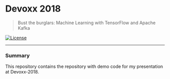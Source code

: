 # Devoxx 2018 

> Bust the burglars: Machine Learning with TensorFlow and Apache Kafka

[![License](https://img.shields.io/badge/license-Apache%202-blue.svg)](https://raw.githubusercontent.com/fbascheper/kafka-devoxx-2018/master/LICENSE.txt)

***

### Summary

This repository contains the repository with demo code for my presentation at Devoxx-2018.

